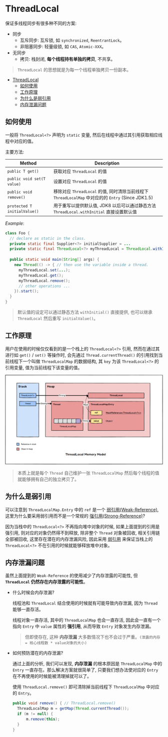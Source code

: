 # ThreadLocal

保证多线程同步有很多种不同的方案:

- 同步
  - 互斥同步: 互斥锁, 如 `synchronized`, `ReentrantLock`。
  - 非阻塞同步: 轻量级锁, 如 `CAS`, `Atomic-XXX`。
- 无同步
  - 拷贝: 栈封闭, **每个线程持有单独的拷贝**, 不共享。

> `ThreadLocal` 的思想就是为每一个线程单独拷贝一份副本。

- [ThreadLocal](#threadlocal)
  - [如何使用](#如何使用)
  - [工作原理](#工作原理)
  - [为什么是弱引用](#为什么是弱引用)
  - [内存泄漏问题](#内存泄漏问题)

## 如何使用

一般将 `ThreadLocal<?>` 声明为 `static` 变量, 然后在线程中通过其引用获取相应线程中对应的值。

主要方法:

| Method                       | Description                                                                                        |
| ---------------------------- | -------------------------------------------------------------------------------------------------- |
| `public T get()`             | 获取对应 `ThreadLocal` 的值                                                                        |
| `public void set(T value)`   | 设置对应 `ThreadLocal` 的值                                                                        |
| `public void remove()`       | 移除对应 `ThreadLocal` 的值, 同时清除当前线程下 `ThreadLocalMap` 中对应的的 `Entry` (Since JDK1.5) |
| `protected T initialValue()` | 用于重写以提供默认值, JDK8 以后可以通过静态方法 `ThreadLocal.withInitial` 直接设置默认值           |

*Example*:

```java
class Foo {
  // declare as static in the class.
  private static final Supplier<?> initialSupplier = ...
  private static final ThreadLocal<?> myThreadLocal = ThreadLocal.withInitial(initialSupplier);

  public static void main(String[] args) {
    new Thread(() -> { // then use the variable inside a thread.
      myThreadLocal.set(...);
      myThreadLocal.get();
      myThreadLocal.remove();
      // other operations ...
    }).start();
  }
}
```

> 默认值的设定可以通过静态方法 `withInitial()` 直接提供, 也可以继承 `ThreadLocal` 然后重写 `initialValue()`。

## 工作原理

用户在使用的时候仅仅看到的是一个栈上的 `ThreadLocal<?>` 引用, 然而在通过其进行如 `get()` / `set()` 等操作时, 会先通过 `Thread.currentThread()` 的引用找到当前线程下一个叫做 `ThreadLocalMap` 的数据结构, 其 `key` 为该 `ThreadLocal<?>` 的引用变量, 值为当前线程下该变量的值。

![Java-JUC-ThreadLocal-Memory-Model](../../.assets/Java-JUC-ThreadLocal-Memory-Model.png)

> 本质上就是每个 `Thread` 自己维护一张 `ThreadLocalMap` 然后每个线程的值就能够拥有自己的独立拷贝了。

## 为什么是弱引用

可以注意到 `ThreadLocalMap.Entry` 中的 `ref` 是一个 [弱引用(Weak-Reference)](../Jvm/MM-Reference-Types.md#弱引用weak-reference), 这里为什么要采用弱引用而不是一个常规的 [强引用(Strong-Reference)](../Jvm/MM-Reference-Types.md#强引用strong-reference)?

因为当栈中的 `ThreadLocal<?>` 不再指向堆中对象的时候, 如果上面提到的引用是强引用, 则对应的对象仍然得不到释放, 除非整个 `Thread` 对象被回收, 相关引用链全部被回收, 这里存在潜在的内存泄漏风险, 因此采用 [弱引用](../JMM/Reference.md#弱引用weak-reference) 来保证当栈上的 `ThreadLocal<?>`
不在引用的时候就能够释放堆中对象。

## 内存泄漏问题

虽然上面提到的 `Weak-Reference` 的使用减少了内存泄露的可能性, 但 **`ThreadLocal` 仍然存在内存泄露的可能性**。

- 什么时候会内存泄漏?

  线程池和 `ThreadLocal` 结合使用的时候就有可能导致内存泄漏, 因为 `Thread` 能够一直存活。

  线程对象一直存活, 其中的 `ThreadLocalMap` 也会一直存活, 因此会一直有一个指向 `Entry` 中 `value` 属性的 **强引用**, 从而导致 `Entry` 对象发生内存泄漏。

  > 但即使存在, 这种 **内存泄漏** 大多数情况下也不会过于严重。`(泄露的内存 = 核心线程数 * value对象的大小)`

- 如何预防潜在的内存泄漏?

  通过上面的分析, 我们可以发现, **内存泄漏** 的根本原因是 `ThreadLocalMap` 中的 `Entry` 一直存在。那么解决方案就很简单了, 只要我们想办法使对应的 `Entry` 在不再使用的时候能被清理掉就可以了。

  使用 `ThreadLocal.remove()` 即可清除掉当前线程下 `ThreadLocalMap` 中对应的 `Entry`。

  ```java
  public void remove() { // ThreadLocal.remove()
    ThreadLocalMap m = getMap(Thread.currentThread());
    if (m != null) {
        m.remove(this);
    }
  }
  ```
